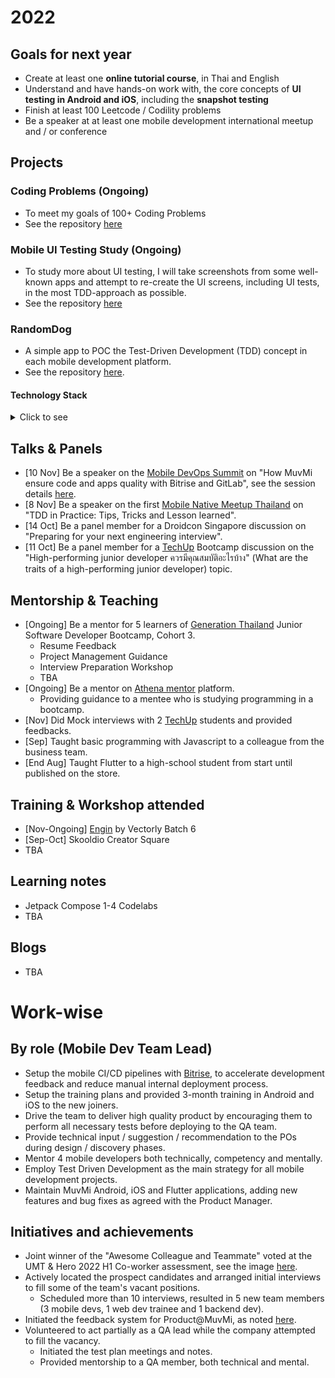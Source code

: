 # 2022

## Goals for next year
* Create at least one **online tutorial course**, in Thai and English
* Understand and have hands-on work with, the core concepts of **UI testing in Android and iOS**, including the **snapshot testing**
* Finish at least 100 Leetcode / Codility problems
* Be a speaker at at least one mobile development international meetup and / or conference

## Projects

### Coding Problems (Ongoing)
* To meet my goals of 100+ Coding Problems
* See the repository [here](https://github.com/kkunan/CodingProblems.git)
### Mobile UI Testing Study (Ongoing)
* To study more about UI testing, I will take screenshots from some well-known apps and attempt to re-create the UI screens, including UI tests, in the most TDD-approach as possible.
* See the repository [here](https://github.com/kkunan/mobile-ui-testing-study)

### RandomDog
* A simple app to POC the Test-Driven Development (TDD) concept in each mobile development platform.
* See the repository [here](https://github.com/kkunan/RandomDog).

#### Technology Stack
<details>
<summary>Click to see</summary>

* Android Native
  * Kotlin, Jetpack Compose, Coil, Hilt, Mockk, Retrofit
* iOS Native
  * Swift, SwiftUI, XCTests, Clean Swift
* Flutter
  * Dart, Provider, GetIt, Equatable, Http, Mockito
* KMM
  * Jetpack Compose, SwiftUI, Koin, Ktor, Mockk

</details>

## Talks & Panels

* [10 Nov] Be a speaker on the [Mobile DevOps Summit](https://www.mobiledevops.io/summit) on "How MuvMi ensure code and apps quality with Bitrise and GitLab", see the session details [here](https://www.mobiledevops.io/summit/agenda/session/1022648). 
* [8 Nov] Be a speaker on the first [Mobile Native Meetup Thailand](https://www.linkedin.com/posts/line-man-wongnai_mobiledevelopment-mobilenativemeetup-developers-activity-6994252892547284992-yDTz?utm_source=share&utm_medium=member_desktop) on "TDD in Practice: Tips, Tricks and Lesson learned".
* [14 Oct] Be a panel member for a Droidcon Singapore discussion on "Preparing for your next engineering interview".
* [11 Oct] Be a panel member for a [TechUp](https://www.facebook.com/TechUpTH) Bootcamp discussion on the "High-performing junior developer ควรมีคุณสมบัติอะไรบ้าง" (What are the traits of a high-performing junior developer) topic.

## Mentorship & Teaching
* [Ongoing] Be a mentor for 5 learners of [Generation Thailand](https://www.facebook.com/GenerationTH) Junior Software Developer Bootcamp, Cohort 3.
  * Resume Feedback
  * Project Management Guidance
  * Interview Preparation Workshop
  * TBA
* [Ongoing] Be a mentor on [Athena mentor](https://mentor.athenaglobal.co/mentors/QZ2mCvTve0Us4UcOFaPAl5wOgMF3) platform.
  * Providing guidance to a mentee who is studying programming in a bootcamp. 
* [Nov] Did Mock interviews with 2 [TechUp](https://www.facebook.com/TechUpTH) students and provided feedbacks.
* [Sep] Taught basic programming with Javascript to a colleague from the business team.
* [End Aug] Taught Flutter to a high-school student from start until published on the store.


## Training & Workshop attended
* [Nov-Ongoing] [Engin](https://www.vectorly.team/engin) by Vectorly Batch 6
* [Sep-Oct] Skooldio Creator Square
* TBA

## Learning notes
* Jetpack Compose 1-4 Codelabs
* TBA

## Blogs
* TBA

# Work-wise
## By role (Mobile Dev Team Lead)
* Setup the mobile CI/CD pipelines with [Bitrise](https://www.bitrise.io/home), to accelerate development feedback and reduce manual internal deployment process.
* Setup the training plans and provided 3-month training in Android and iOS to the new joiners.
* Drive the team to deliver high quality product by encouraging them to perform all necessary tests before deploying to the QA team.
* Provide technical input / suggestion / recommendation to the POs during design / discovery phases.
* Mentor 4 mobile developers both technically, competency and mentally.
* Employ Test Driven Development as the main strategy for all mobile development projects.
* Maintain MuvMi Android, iOS and Flutter applications, adding new features and bug fixes as agreed with the Product Manager.

## Initiatives and achievements
* Joint winner of the "Awesome Colleague and Teammate" voted at the UMT & Hero 2022 H1 Co-worker assessment, see the image [here](https://www.linkedin.com/posts/kkunanusont_proud-to-be-voted-as-an-awesome-colleague-activity-6970711602287325184-7czR?utm_source=share&utm_medium=member_desktop).
* Actively located the prospect candidates and arranged initial interviews to fill some of the team's vacant positions.
  * Scheduled more than 10 interviews, resulted in 5 new team members (3 mobile devs, 1 web dev trainee and 1 backend dev).
* Initiated the feedback system for Product@MuvMi, as noted [here](https://medium.com/urbanmobility-tech/experimenting-feedback-peer-review-with-product-muvmi-beginning-process-and-results-9b40155e94bb).
* Volunteered to act partially as a QA lead while the company attempted to fill the vacancy.
  * Initiated the test plan meetings and notes.
  * Provided mentorship to a QA member, both technical and mental.




